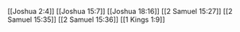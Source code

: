 [[Joshua 2:4]]
[[Joshua 15:7]]
[[Joshua 18:16]]
[[2 Samuel 15:27]]
[[2 Samuel 15:35]]
[[2 Samuel 15:36]]
[[1 Kings 1:9]]
